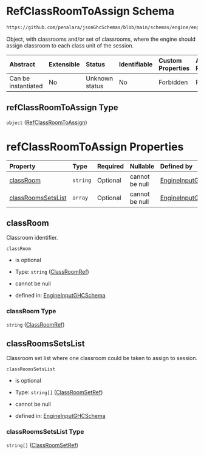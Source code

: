 # RefClassRoomToAssign Schema

```txt
https://github.com/penalara/jsonGhcSchemas/blob/main/schemas/engine/engineSpecification.schema.json#/definitions/refClassRoomToAssign
```

Object, with classrooms and/or set of classrooms, where the engine should assign classroom to each class unit of the session.

| Abstract            | Extensible | Status         | Identifiable | Custom Properties | Additional Properties | Access Restrictions | Defined In                                                                                               |
| :------------------ | :--------- | :------------- | :----------- | :---------------- | :-------------------- | :------------------ | :------------------------------------------------------------------------------------------------------- |
| Can be instantiated | No         | Unknown status | No           | Forbidden         | Forbidden             | none                | [engineSpecification.schema.json\*](../../../out/engineSpecification.schema.json "open original schema") |

## refClassRoomToAssign Type

`object` ([RefClassRoomToAssign](enginespecification-definitions-refclassroomtoassign.md))

# refClassRoomToAssign Properties

| Property                                  | Type     | Required | Nullable       | Defined by                                                                                                                                                                                                                                                                          |
| :---------------------------------------- | :------- | :------- | :------------- | :---------------------------------------------------------------------------------------------------------------------------------------------------------------------------------------------------------------------------------------------------------------------------------- |
| [classRoom](#classroom)                   | `string` | Optional | cannot be null | [EngineInputGHCSchema](enginespecification-definitions-refclassroomtoassign-properties-classroomref.md "https://github.com/penalara/jsonGhcSchemas/blob/main/schemas/engine/engineSpecification.schema.json#/definitions/refClassRoomToAssign/properties/classRoom")                |
| [classRoomsSetsList](#classroomssetslist) | `array`  | Optional | cannot be null | [EngineInputGHCSchema](enginespecification-definitions-refclassroomtoassign-properties-classroomssetslist.md "https://github.com/penalara/jsonGhcSchemas/blob/main/schemas/engine/engineSpecification.schema.json#/definitions/refClassRoomToAssign/properties/classRoomsSetsList") |

## classRoom

Classroom identifier.

`classRoom`

*   is optional

*   Type: `string` ([ClassRoomRef](enginespecification-definitions-refclassroomtoassign-properties-classroomref.md))

*   cannot be null

*   defined in: [EngineInputGHCSchema](enginespecification-definitions-refclassroomtoassign-properties-classroomref.md "https://github.com/penalara/jsonGhcSchemas/blob/main/schemas/engine/engineSpecification.schema.json#/definitions/refClassRoomToAssign/properties/classRoom")

### classRoom Type

`string` ([ClassRoomRef](enginespecification-definitions-refclassroomtoassign-properties-classroomref.md))

## classRoomsSetsList

Classroom set list where one classroom could be taken to assign to session.

`classRoomsSetsList`

*   is optional

*   Type: `string[]` ([ClassRoomSetRef](enginespecification-definitions-refclassroomtoassign-properties-classroomssetslist-classroomsetref.md))

*   cannot be null

*   defined in: [EngineInputGHCSchema](enginespecification-definitions-refclassroomtoassign-properties-classroomssetslist.md "https://github.com/penalara/jsonGhcSchemas/blob/main/schemas/engine/engineSpecification.schema.json#/definitions/refClassRoomToAssign/properties/classRoomsSetsList")

### classRoomsSetsList Type

`string[]` ([ClassRoomSetRef](enginespecification-definitions-refclassroomtoassign-properties-classroomssetslist-classroomsetref.md))
